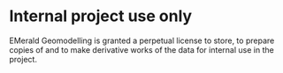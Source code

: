 # Internal project use only

EMerald Geomodelling is granted a perpetual license to store, to prepare copies of and to make derivative works of the data for
internal use in the project. 
